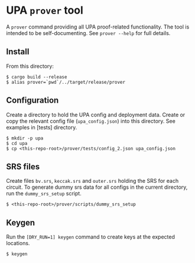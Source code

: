 # UPA `prover` tool

A `prover` command providing all UPA proof-related functionality.  The tool
is intended to be self-documenting.  See `prover --help` for full details.

## Install

From this directory:

```console
$ cargo build --release
$ alias prover=`pwd`/../target/release/prover
```

## Configuration

Create a directory to hold the UPA config and deployment data.  Create or
copy the relevant config file (`upa_config.json`) into this directory.  See examples in [tests] directory.

```console
$ mkdir -p upa
$ cd upa
$ cp <this-repo-root>/prover/tests/config_2.json upa_config.json
```

## SRS files

Create files `bv.srs`, `keccak.srs` and `outer.srs` holding the SRS for each
circuit. To generate dummy srs data for all configs in the current directory,
run the `dummy_srs_setup` script.

```console
$ <this-repo-root>/prover/scripts/dummy_srs_setup
```

## Keygen

Run the `[DRY_RUN=1] keygen` command to create keys at the expected locations.

```console
$ keygen
```
